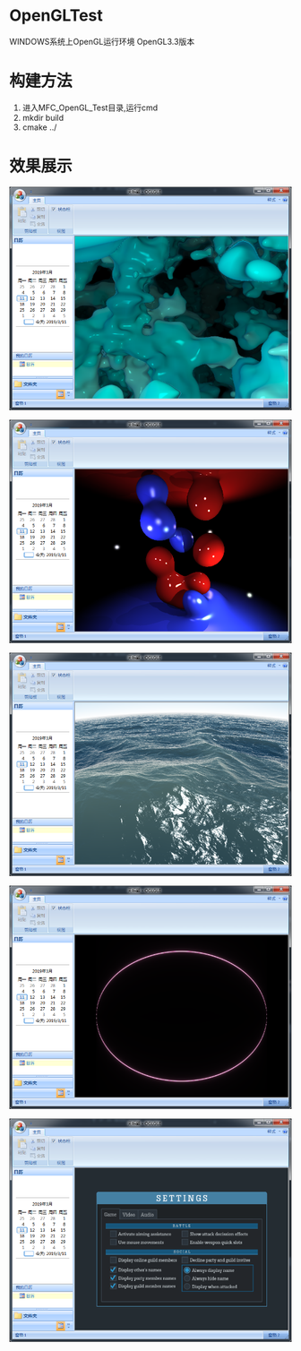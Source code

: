 # OpenGLTest

WINDOWS系统上OpenGL运行环境
OpenGL3.3版本

# 构建方法

1. 进入MFC_OpenGL_Test目录,运行cmd
2. mkdir build
3. cmake ../

# 效果展示

![image1](https://github.com/clojur/OpenGLTest/blob/master/image/1.png)

![image2](https://github.com/clojur/OpenGLTest/blob/master/image/2.png)

![image3](https://github.com/clojur/OpenGLTest/blob/master/image/3.png)

![image4](https://github.com/clojur/OpenGLTest/blob/master/image/4.png)

![image5](https://github.com/clojur/OpenGLTest/blob/master/image/5.png)
